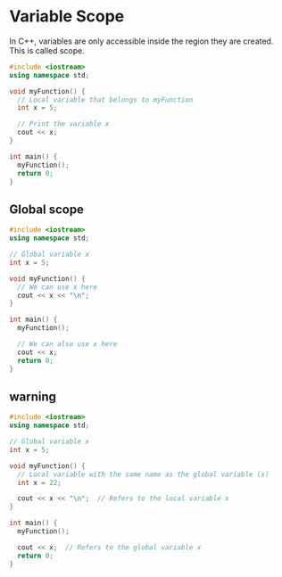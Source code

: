 # Variable Scope

In C++, variables are only accessible inside the region they are created. This is called scope.

```cpp
#include <iostream>
using namespace std;

void myFunction() {
  // Local variable that belongs to myFunction
  int x = 5;

  // Print the variable x
  cout << x;
}

int main() {
  myFunction();
  return 0;
}
```

## Global scope

```cpp
#include <iostream>
using namespace std;

// Global variable x
int x = 5;

void myFunction() {
  // We can use x here
  cout << x << "\n";
}

int main() {
  myFunction();

  // We can also use x here
  cout << x;
  return 0;
}
```

## warning

```cpp
#include <iostream>
using namespace std;

// Global variable x
int x = 5;

void myFunction() {
  // Local variable with the same name as the global variable (x)
  int x = 22;

  cout << x << "\n";  // Refers to the local variable x
}

int main() {
  myFunction();

  cout << x;  // Refers to the global variable x
  return 0;
}
```
